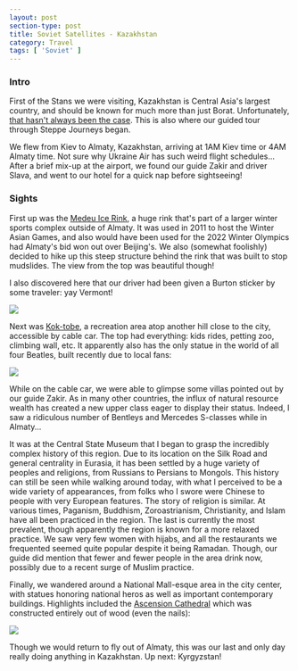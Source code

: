 ```yaml
---
layout: post
section-type: post
title: Soviet Satellites - Kazakhstan
category: Travel
tags: [ 'Soviet' ]
---
```


### Intro

First of the Stans we were visiting, Kazakhstan is Central Asia's largest
country, and should be known for much more than just Borat. Unfortunately,
[that hasn't always been the case](http://www.bbc.com/news/world-middle-east-17491344).
This is also where our guided tour through Steppe Journeys began.

We flew from Kiev to Almaty, Kazakhstan, arriving at 1AM Kiev time or 4AM
Almaty time. Not sure why Ukraine Air has such weird flight schedules...
After a brief mix-up at the airport, we found our guide Zakir and driver Slava,
and went to our hotel for a quick nap before sightseeing!

### Sights

First up was the
[Medeu Ice Rink](https://en.wikipedia.org/wiki/Medeu),
a huge rink that's part of a larger winter
sports complex outside of Almaty. It was used in 2011 to host the Winter
Asian Games, and also would have been used for the 2022 Winter Olympics had
Almaty's bid won out over Beijing's.
We also (somewhat foolishly) decided to hike up this steep structure behind
the rink that was built to stop mudslides. The view from the top was beautiful
though!

I also discovered here that our driver had been given a Burton sticker by some
traveler: yay Vermont!

![](https://dl.dropboxusercontent.com/s/bhhu114ekrh6x7e/P6060007.JPG?dl=0)

Next was [Kok-tobe](https://en.wikipedia.org/wiki/Kok_Tobe),
a recreation area atop another hill close to the city,
accessible by cable car. The top had everything: kids rides, petting zoo,
climbing wall, etc. It apparently also has the only statue in the world of
all four Beatles, built recently due to local fans:

![](https://dl.dropboxusercontent.com/s/a4tbmmoeeji4md4/P6060019.JPG?dl=0)

While on the cable car, we were able to glimpse some
villas pointed out by our guide Zakir. As in many other countries, the influx
of natural resource wealth has created a new upper class eager to display
their status. Indeed, I saw a ridiculous number of Bentleys and Mercedes
S-classes while in Almaty...

It was at the Central State Museum that I began to grasp the incredibly
complex history of this region. Due to its location on the Silk Road and general
centrality in Eurasia, it has been settled by a huge variety of peoples
and religions, from Russians to Persians to Mongols. This history can still
be seen while walking around today, with what I perceived to be a wide variety of
appearances, from folks who I swore were Chinese to people with very European
features. The story of religion is similar. At various times,
Paganism, Buddhism, Zoroastrianism, Christianity, and Islam
have all been practiced in the
region. The last is currently the most prevalent, though apparently the region is
known for a more relaxed practice. We saw very few women with hijabs, and all
the restaurants we frequented seemed quite popular despite it being Ramadan.
Though, our guide did mention that fewer and fewer people in the area drink
now, possibly due to a recent surge of Muslim practice.

Finally, we wandered around a National Mall-esque area in the city center,
with statues honoring national heros as well as important contemporary
buildings. Highlights included the
[Ascension Cathedral](https://en.wikipedia.org/wiki/Ascension_Cathedral,_Almaty)
which was constructed entirely out of wood (even the nails):

![](https://dl.dropboxusercontent.com/s/2tkvdtxnxd64jzc/P6060028.JPG?dl=0)

Though we would return to fly out of Almaty, this was our last and only day
really doing anything in Kazakhstan. Up next: Kyrgyzstan!